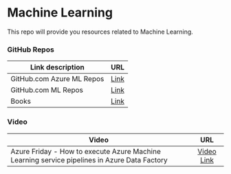 # Machine Learning

This repo will provide you resources related to Machine Learning.

### GitHub Repos 
| Link description | URL |
| ------------- |:-------------:|
| GitHub.com Azure ML Repos | [Link](https://github.com/caiomsouza/machinelearning/tree/main/github-ml-repos#githubcom-azure-ml-repos)| 
| GitHub.com ML Repos | [Link](https://github.com/caiomsouza/machinelearning/tree/main/github-ml-repos#githubcom-ml-repos)| 
| Books | [Link](https://github.com/caiomsouza/machinelearning/tree/main/github-ml-repos#books)| 


### Video 
| Video | URL |
| ------------- |:-------------:|
| Azure Friday - How to execute Azure Machine Learning service pipelines in Azure Data Factory | [Video Link](https://www.youtube.com/watch?v=9i8yJDpEKhQ)| 
